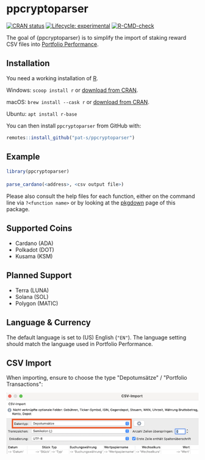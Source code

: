 
# ppcryptoparser

<!-- badges: start -->
[![CRAN status](https://www.r-pkg.org/badges/version/ppcryptoparser)](https://CRAN.R-project.org/package=ppcryptoparser)
[![Lifecycle: experimental](https://img.shields.io/badge/lifecycle-experimental-orange.svg)](https://lifecycle.r-lib.org/articles/stages.html#experimental)
[![R-CMD-check](https://github.com/pat-s/ppcryptoparser/workflows/R-CMD-check/badge.svg)](https://github.com/pat-s/ppcryptoparser/actions)
<!-- badges: end -->

The goal of {ppcryptoparser} is to simplify the import of staking reward CSV files into [Portfolio Performance](https://www.portfolio-performance.info/).

## Installation

You need a working installation of [R](https://www.r-project.org/).

Windows: `scoop install r` or [download from CRAN](https://cran.r-project.org/).

macOS: `brew install --cask r` or [download from CRAN](https://cran.r-project.org/).

Ubuntu: `apt install r-base`

You can then install `ppcryptoparser` from GitHub with:

``` r
remotes::install_github("pat-s/ppcryptoparser")
```

## Example

```r
library(ppcryptoparser)

parse_cardano(<address>, <csv output file>)
```

Please also consult the help files for each function, either on the command line via `?<function name>` or by looking at the [pkgdown](https://pat-s.github.io/ppcryptoparser) page of this package.

## Supported Coins

- Cardano (ADA)
- Polkadot (DOT)
- Kusama (KSM)

## Planned Support

- Terra (LUNA)
- Solana (SOL)
- Polygon (MATIC)

## Language & Currency

The default language is set to (US) English (`"EN"`).
The language setting should match the language used in Portfolio Performance.

## CSV Import

When importing, ensure to choose the type "Depotumsätze" / "Portfolio Transactions":

![Screenshot showing how to import CSV](man/figures/readme-1.png)
